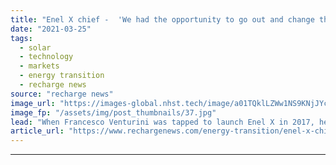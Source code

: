 ```yaml
---
title: "Enel X chief -  'We had the opportunity to go out and change the rules of the game'"
date: "2021-03-25"
tags: 
  - solar
  - technology
  - markets
  - energy transition
  - recharge news
source: "recharge news"
image_url: "https://images-global.nhst.tech/image/a01TQklLZWw1NS9KNjJYcHI1blEwRWNwdVYwcndTVTJJaStJZnZuNTBIQT0=/nhst/binary/90533ef184ae108c886c79e52d979bed"
image_fp: "/assets/img/post_thumbnails/37.jpg"
lead: "When Francesco Venturini was tapped to launch Enel X in 2017, he was told to ‘go out and break things’ to help reinvent the Italian utility. Here he reflects in an exclusive think-piece for Recharge what the company has ‘broken best’ and how it has changed the direction of travel for the group's energy transition."
article_url: "https://www.rechargenews.com/energy-transition/enel-x-chief-we-had-the-opportunity-to-go-out-and-change-the-rules-of-the-game/2-1-986902"
---
```


---
